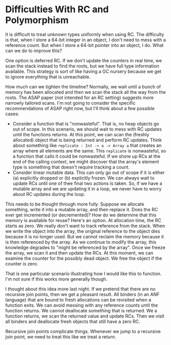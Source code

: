 # Difficulties With RC and Polymorphism

It is difficult to treat unknown types uniformly when using RC. The difficulty
is that, when I store a 64-bit integer in an object, I don't need to mess with
a reference count. But when I store a 64-bit pointer into an object, I do.
What can we do to improve this?

One option is deferred RC. If we don't update the counters in real time,
we scan the stack instead to find the roots, but we have full type information
available. This strategy is sort of like having a GC nursery because
we get to ignore everything that is unreachable.

How much can we tighten the timeline? Normally, we wait until a bunch of
memory has been allocated and then we scan the stack all the way from the
roots. The ASAP paper (not intended for an RC setting) suggests more
narrowly tailored scans. I'm not going to consider the specific recommendations
of ASAP right now, but I'll think about a few possible cases:

* Consider a function that is "nonwasteful". That is, no heap objects go
  out of scope. In this scenario, we should wait to mess with RC updates until
  the functions returns. At this point, we can scan the (freshly allocated)
  object that is being returned and perform RC updates. Think about something
  like `replicate : Int -> a -> Array a` that creates an array where all
  elements are the same. This `replicate` is nonwasteful, so a function that
  calls it could be nonwasteful. If we shore up RCs at the end of the calling
  context, we might discover that the array's element type is something that
  doesn't require tracking a count.
* Consider linear mutable data. This can only go out of scope if it is
  either (a) explicitly dropped or (b) explicitly frozen. We can always wait
  to update RCs until one of thee final two actions is taken. So, if we have
  a mutable array and we are updating it in a loop, we never have to worry
  about RC updates during the loop.

This needs to be thought through more fully. Suppose we allocate something,
write it into a mutable array, and then replace it. Does the RC ever get
incremented (or decremented)? How do we determine that this memory is available
for reuse? Here's an option. At allocation time, the RC starts as zero. We
really don't want to track reference from the stack. When we write the object
into the array, the original reference to the object dies because it is no
longer used. But we cannot reclaim the memory because it is then referenced
by the array. As we continue to modify the array, this knowledge degrades to
"might be referenced by the array". Once we freeze the array, we scan it and
then update the RCs. At this moment, we can examine the counter for the
possibly dead object. We free the object if the counter is zero.

That is one particular scenario illustrating how I would like this to function.
I'm not sure if this works more generally though.

I thought about this idea more last night. If we pretend that there are
no recursive join points, then we get a pleasant result. All binders
(in an ANF language) that are bound to fresh allocations can be revisited
when a function exits. We can avoid messing with any reference counts until
the function returns. We cannot deallocate something that is returned. We
a function returns, we scan the returned value and update RCs. Then we
visit all binders and deallocate fresh objects that still have a zero RC.

Recursive join points complicate things. Whenever we jump to a recursive
join point, we need to treat this like we treat a return.
